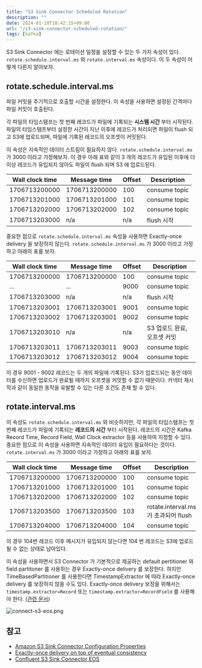 ```yaml
---
title: "S3 Sink Connector Scheduled Rotation"
description: ""
date: 2024-01-10T18:42:15+09:00
url: "/s3-sink-connector-scheduled-rotation/"
tags: [kafka]
---
```


S3 Sink Connector 에는 로테이션 일정을 설정할 수 있는 두 가지 속성이 있다.
`rotate.schedule.interval.ms` 와 `rotate.interval.ms` 속성이다.
이 두 속성이 어떻게 다른지 알아보자.

## rotate.schedule.interval.ms

파일 커밋을 주기적으로 호출할 시간을 설정한다. 이 속성을 사용하면 설정된 간격마다 파일 커밋이 호출된다.

각 파일의 타임스탬프는 첫 번째 레코드가 파일에 기록되는 **시스템 시간** 부터 시작된다.
파일의 타임스탬프부터 설정한 시간이 지난 이후에 레코드가 처리되면 파일이 flush 되고 S3에 업로드되며,
파일에 기록된 레코드의 오프셋이 커밋된다.

이 속성은 지속적인 데이터 스트림이 필요하지 않다.
`rotate.schedule.interval.ms` 가 3000 이라고 가정해보자.
이 경우 아래 표와 같이 3 개의 레코드가 유입된 이후에 더 이상 레코드가 유입되지 않아도 파일이 flush 되며 S3 에 업로드된다.

| Wall clock time | Message time  | Offset | Description   |
|-----------------|---------------|--------|---------------|
| 1706713200000   | 1706713200000 | 100    | consume topic |
| 1706713201000   | 1706713201000 | 101    | consume topic |
| 1706713202000   | 1706713202000 | 102    | consume topic |
| 1706713203000   | n/a           | n/a    | flush 시작      |

중요한 점으로 `rotate.schedule.interval.ms` 속성을 사용하면 Exactly-once delivery 을 보장하지 않는다.
`rotate.schedule.interval.ms` 가 3000 이라고 가정하고 아래의 표를 보자.

| Wall clock time | Message time  | Offset | Description       |
|-----------------|---------------|--------|-------------------|
| 1706713200000   | 1706713200000 | 100    | consume topic     |
| ...             | ...           | 9000   | consume topic     |
| 1706713203000   | n/a           | n/a    | flush 시작          |
| 1706713203001   | 1706713203001 | 9001   | consume topic     |
| 1706713203002   | 1706713203001 | 9002   | consume topic     |
| 1706713203010   | n/a           | n/a    | S3 업로드 완료, 오프셋 커밋 |
| 1706713203011   | 1706713203011 | 9003   | consume topic     |
| 1706713203012   | 1706713203012 | 9004   | consume topic     |

이 경우 9001 - 9002 레코드는 두 개의 파일에 기록된다.
S3가 업로드되는 동안 데이터를 수신하면 업로드가 완료될 때까지 오프셋을 커밋할 수 없기 때문이다.
커넥터 재시작과 같이 동일한 동작을 유발할 수 있는 다른 조건도 존재 할 수 있다.

## rotate.interval.ms

이 속성도 `rotate.schedule.interval.ms` 와 비슷하지만,
각 파일의 타임스탬프는 첫 번째 레코드가 파일에 기록되는 **레코드의 시간** 부터 시작된다.
레코드의 시간은 Kafka Record Time, Record Field, Wall Clock extractor 등을 사용하여 지정할 수 있다.
중요한 점으로 이 속성을 사용하면 지속적인 데이터 유입이 필요하다는 것이다.
`rotate.interval.ms` 가 3000 이라고 가정하고 아래의 표를 보자.

| Wall clock time | Message time  | Offset | Description                    |
|-----------------|---------------|--------|--------------------------------|
| 1706713200000   | 1706713200000 | 100    | consume topic                  |
| 1706713201000   | 1706713201000 | 101    | consume topic                  |
| 1706713202000   | 1706713202000 | 102    | consume topic                  |
| 1706713203500   | 1706713203500 | 103    | rotate.interval.ms가 초과되어 flush |
| 1706713204000   | 1706713204000 | 104    | consume topic                  |

이 경우 104번 레코드 이후 메시지가 유입되지 않는다면 104 번 레코드는 S3에 업로드 될 수 없는 상태로 남아있다.

이 속성을 사용하면서 S3 Connector 가 기본적으로 제공하는 default pertitioner 와 field partitoner 를 사용하는 경우 Exactly-once delivery 를 보장한다.
하지만 TimeBasedPartitioner 를 사용한다면 TimestampExtractor 에 따라 Exactly-once delivery 를 보장하지 않을 수도 있다.
Exactly-once delivery 보장을 위해서는 `timestamp.extractor=Record` 또는 `timestamp.extractor=RecordField` 를 사용해야 한다.
([관련 문서](https://docs.confluent.io/kafka-connectors/s3-sink/current/overview.html#s3-exactly-onc]))

![connect-s3-eos.png](https://docs.confluent.io/kafka-connectors/s3-sink/current/_images/connect-s3-eos.png)

## 참고

* [Amazon S3 Sink Connector Configuration Properties](https://docs.confluent.io/kafka-connectors/s3-sink/current/overview.html)
* [Exactly-once delivery on top of eventual consistency](https://docs.confluent.io/kafka-connectors/s3-sink/current/overview.html#s3-exactly-once)
* [Confluent S3 Sink Connector EOS](https://www.declarativesystems.com/2023/08/18/confluent-s3-sink-connector-eos.html)